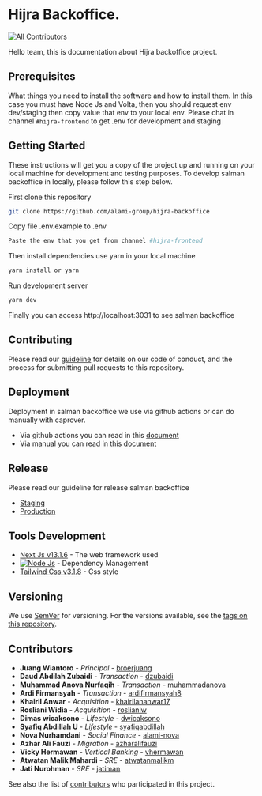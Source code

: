 # Hijra Backoffice.

<!-- prettier-ignore-start -->
<!-- markdownlint-disable -->
<!-- ALL-CONTRIBUTORS-BADGE:START - Do not remove or modify this section -->
[![All Contributors](https://img.shields.io/badge/all_contributors-17-blue.svg?style=flat-square)](#contributors-)
<!-- ALL-CONTRIBUTORS-BADGE:END -->
<!-- markdownlint-restore -->
<!-- prettier-ignore-end -->

Hello team, this is documentation about Hijra backoffice project.

## Prerequisites
What things you need to install the software and how to install them. In this case you must have Node Js and Volta, then you should request env dev/staging then copy value that env to your local env. Please chat in channel `#hijra-frontend` to get .env for development and staging 

## Getting Started
These instructions will get you a copy of the project up and running on your local machine for development and testing purposes. To develop salman backoffice in locally, please follow this step below.

First clone this repository
```bash
git clone https://github.com/alami-group/hijra-backoffice
```

Copy file .env.example to .env
```bash
Paste the env that you get from channel #hijra-frontend
```

Then install dependencies use yarn in your local machine
```bash
yarn install or yarn
```

Run development server
```bash
yarn dev
```
Finally you can access http://localhost:3031 to see salman backoffice

## Contributing
Please read our [guideline](Contributing.md) for details on our code of conduct, and the process for submitting pull requests to this repository.

## Deployment

Deployment in salman backoffice we use via github actions or can do manually with caprover.

* Via github actions you can read in this [document](https://alamisharia.atlassian.net/wiki/spaces/ENG/pages/125501655/Deploy+Preview)
* Via manual you can read in this [document](https://alamisharia.atlassian.net/wiki/spaces/ENG/pages/108068941/Deployment+Use+Caprover)

## Release
Please read our guideline for release salman backoffice
- [Staging](Release-Staging.md)
- [Production](Release-Production.md)

## Tools Development

* [Next Js v13.1.6](https://nextjs.org/docs/getting-started) - The web framework used
* [![Node Js](https://badge.fury.io/js/node.svg)](https://badge.fury.io/js/node) - Dependency Management
* [Tailwind Css v3.1.8](https://tailwindcss.com/docs) - Css style

## Versioning

We use [SemVer](http://semver.org/) for versioning. For the versions available, see the [tags on this repository](https://github.com/your/project/tags). 

## Contributors

* **Juang Wiantoro** - *Principal* - [broerjuang](https://github.com/broerjuang)
* **Daud Abdilah Zubaidi** - *Transaction* - [dzubaidi](https://github.com/dzubaidi)
* **Muhammad Anova Nurfaqih** - *Transaction* - [muhammadanova](https://github.com/muhammadanova)
* **Ardi Firmansyah** - *Transaction* - [ardifirmansyah8](https://github.com/ardifirmansyah8)
* **Khairil Anwar** - *Acquisition* - [khairilananwar17](https://github.com/khairilananwar17)
* **Rosliani Widia** - *Acquisition* - [roslianiw](https://github.com/roslianiw)
* **Dimas wicaksono** - *Lifestyle* - [dwicaksono](https://github.com/dwicaksono)
* **Syafiq Abdillah U** - *Lifestyle* - [syafiqabdillah](https://github.com/syafiqabdillah)
* **Nova Nurhamdani** - *Social Finance* - [alami-nova](https://github.com/alami-nova)
* **Azhar Ali Fauzi** - *Migration* - [azharalifauzi](https://github.com/azharalifauzi)
* **Vicky Hermawan** - *Vertical Banking* - [vhermawan](https://github.com/vhermawan)
* **Atwatan Malik Mahardi** - *SRE* - [atwatanmalikm](https://github.com/atwatanmalikm)
* **Jati Nurohman** - *SRE* - [jatiman](https://github.com/jatiman)


See also the list of [contributors](https://github.com/alami-group/hijra-backoffice/contributors) who participated in this project.

